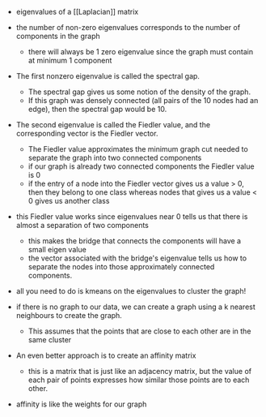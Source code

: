 - eigenvalues of a [[Laplacian]] matrix
- the number of non-zero eigenvalues corresponds to the number of components in the graph
    - there will always be 1 zero eigenvalue since the graph must contain at minimum 1 component
- The first nonzero eigenvalue is called the spectral gap.
    - The spectral gap gives us some notion of the density of the graph.
    - If this graph was densely connected (all pairs of the 10 nodes had an edge), then the spectral gap would be 10.
- The second eigenvalue is called the Fiedler value, and the corresponding vector is the Fiedler vector.
    - The Fiedler value approximates the minimum graph cut needed to separate the graph into two connected components
    - if our graph is already two connected components the Fiedler value is 0
    - if the entry of a node into the Fiedler vector gives us a value > 0, then they belong to one class whereas nodes that gives us a value < 0 gives us another class
- this Fiedler value works since eigenvalues near 0 tells us that there is almost a separation of two components
    - this makes the bridge that connects the components will have a small eigen value
    - the vector associated with the bridge's eigenvalue tells us how to separate the nodes into those approximately connected components.
- all you need to do is kmeans on the eigenvalues to cluster the graph!

- if there is no graph to our data, we can create a graph using a k nearest neighbours to create the graph.
    - This assumes that the points that are close to each other are in the same cluster
- An even better approach is to create an affinity matrix
    - this is a matrix that is just like an adjacency matrix, but the value of each pair of points expresses how similar those points are to each other.
- affinity is like the weights for our graph